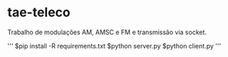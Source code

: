 # tae-teleco  

Trabalho de modulações AM, AMSC e FM e transmissão via socket.  
  

'''
$pip install -R requirements.txt
$python server.py
$python client.py
'''  
